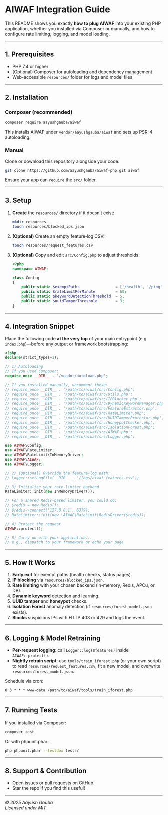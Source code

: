 # AIWAF Integration Guide

This README shows you exactly **how to plug AIWAF** into your existing PHP application, whether you installed via Composer or manually, and how to configure rate limiting, logging, and model loading.

---

## 1. Prerequisites

- PHP 7.4 or higher  
- (Optional) Composer for autoloading and dependency management  
- Web-accessible `resources/` folder for logs and model files  

---

## 2. Installation

### Composer (recommended)

```bash
composer require aayushgauba/aiwaf
```

This installs AIWAF under `vendor/aayushgauba/aiwaf` and sets up PSR-4 autoloading.

### Manual

Clone or download this repository alongside your code:

```bash
git clone https://github.com/aayushgauba/aiwaf-php.git aiwaf
```

Ensure your app can `require` the `src/` folder.

---

## 3. Setup

1. **Create** the `resources/` directory if it doesn’t exist:
   ```bash
   mkdir resources
   touch resources/blocked_ips.json
   ```
2. **(Optional)** Create an empty feature‐log CSV:
   ```bash
   touch resources/request_features.csv
   ```
3. **(Optional)** Copy and edit `src/Config.php` to adjust thresholds:
   ```php
   <?php
   namespace AIWAF;

   class Config
   {
       public static $exemptPaths                = ['/health', '/ping'];
       public static $rateLimitPerMinute         = 60;
       public static $keywordDetectionThreshold  = 5;
       public static $uuidTamperThreshold        = 3;
   }
   ```

---

## 4. Integration Snippet

Place the following code **at the very top** of your main entrypoint (e.g. `index.php`)—before any output or framework bootstrapping:

```php
<?php
declare(strict_types=1);

// 1) Autoloading
// If you used Composer:
require_once __DIR__ . '/vendor/autoload.php';

// If you installed manually, uncomment these:
// require_once __DIR__ . '/path/to/aiwaf/src/Config.php';
// require_once __DIR__ . '/path/to/aiwaf/src/Utils.php';
// require_once __DIR__ . '/path/to/aiwaf/src/IPBlocker.php';
// require_once __DIR__ . '/path/to/aiwaf/src/DynamicKeywordManager.php';
// require_once __DIR__ . '/path/to/aiwaf/src/FeatureExtractor.php';
// require_once __DIR__ . '/path/to/aiwaf/src/RateLimiter.php';
// require_once __DIR__ . '/path/to/aiwaf/src/UUIDTamperProtector.php';
// require_once __DIR__ . '/path/to/aiwaf/src/HoneypotChecker.php';
// require_once __DIR__ . '/path/to/aiwaf/src/IsolationForest.php';
// require_once __DIR__ . '/path/to/aiwaf/src/AIWAF.php';
// require_once __DIR__ . '/path/to/aiwaf/src/Logger.php';

use AIWAF\Config;
use AIWAF\RateLimiter;
use AIWAF\RateLimit\InMemoryDriver;
use AIWAF\AIWAF;
use AIWAF\Logger;

// 2) (Optional) Override the feature-log path:
// Logger::setLogFile(__DIR__ . '/logs/aiwaf_features.csv');

// 3) Initialize your rate-limiter backend
RateLimiter::init(new InMemoryDriver());

// For a shared Redis-based limiter, you could do:
// $redis = new Redis();
// $redis->connect('127.0.0.1', 6379);
// RateLimiter::init(new \AIWAF\RateLimit\RedisDriver($redis));

// 4) Protect the request
AIWAF::protect();

// 5) Carry on with your application...
// e.g., dispatch to your framework or echo your page
```

---

## 5. How It Works

1. **Early exit** for exempt paths (health checks, status pages).  
2. **IP blocking** via `resources/blocked_ips.json`.  
3. **Rate limiting** with your chosen backend (in-memory, Redis, APCu, or DB).  
4. **Dynamic keyword** detection and learning.  
5. **UUID tamper** and **honeypot** checks.  
6. **Isolation Forest** anomaly detection (if `resources/forest_model.json` exists).  
7. **Blocks** suspicious IPs with HTTP 403 or 429 and logs the event.

---

## 6. Logging & Model Retraining

- **Per-request logging**: call `Logger::log($features)` inside `AIWAF::protect()`.  
- **Nightly retrain script**: use `tools/train_iforest.php` (or your own script) to read `resources/request_features.csv`, fit a new model, and overwrite `resources/forest_model.json`.  

Schedule via cron:

```cron
0 3 * * * www-data /path/to/aiwaf/tools/train_iforest.php
```

---

## 7. Running Tests

If you installed via Composer:

```bash
composer test
```

Or with phpunit.phar:

```bash
php phpunit.phar --testdox tests/
```

---

## 8. Support & Contribution

- Open issues or pull requests on GitHub  
- Star the repo if you find this useful!  

---

*© 2025 Aayush Gauba*  
*Licensed under MIT*  
